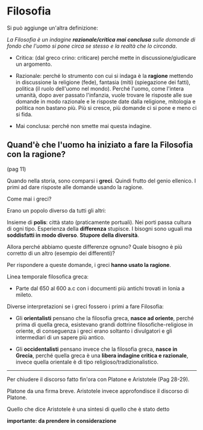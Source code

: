 # Filosofia

Si può aggiunge un'altra definizione:

*La Filosofia è un indagine **razionale/critica mai conclusa** sulle domande di fondo che l'uomo si pone circa se stesso e la realtà che lo circonda*.

- Critica: (dal greco crino: criticare) perché mette in discussione/giudicare un argomento.

- Razionale: perché lo strumento con cui si indaga è la **ragione** mettendo in discussione la religione (fede), fantasia (miti) (spiegazione dei fatti), politica (il ruolo dell'uomo nel mondo). Perché l'uomo, come l'intera umanità, dopo aver passato l'infanzia, vuole trovare le risposte alle sue domande in modo razionale e le risposte date dalla religione, mitologia e politica non bastano più. Più si cresce, più domande ci si pone e meno ci si fida.

- Mai conclusa: perché non smette mai questa indagine.

## Quand'è che l'uomo ha iniziato a fare la Filosofia con la ragione?

(pag 11)

Quando nella storia, sono comparsi i **greci**. Quindi frutto del genio ellenico.
I primi ad dare risposte alle domande usando la ragione.

Come mai i greci?

Erano un popolo diverso da tutti gli altri:

Insieme di **polis**: città stato (praticamente portuali). Nei porti passa cultura di ogni tipo. Esperienza della **differenza** stupisce.
I bisogni sono uguali ma **soddisfatti in modo diverso**. **Stupore della diversità**.

Allora perché abbiamo queste differenze ognuno? Quale bisogno è più corretto di un altro (esempio dei differenti)?

Per rispondere a queste domande, i greci **hanno usato la ragione**.

Linea temporale filosofica greca:

- Parte dal 650 al 600 a.c con i documenti più antichi trovati in Ionia a mileto.

Diverse interpretazioni se i greci fossero i primi a fare Filosofia:

- Gli **orientalisti** pensano che la filosofia greca, **nasce ad oriente**, perché prima di quella greca, esistevano grandi dottrine filosofiche-religiose in oriente, di conseguenza i greci erano soltanto i divulgatori e gli intermediari di un sapere più antico. 

- Gli **occidentalisti** pensano invece che la filosofia greca, **nasce in Grecia**, perché quella greca è una **libera indagine critica e razionale**, invece quella orientale è di tipo religioso/tradizionalistico.

---

Per chiudere il discorso fatto fin'ora con Platone e Aristotele (Pag 28-29).

Platone da una firma breve. Aristotele invece approfondisce il discorso di Platone.

Quello che dice Aristotele è una sintesi di quello che è stato detto

**importante: da prendere in considerazione**